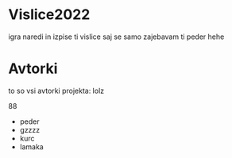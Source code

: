 # Vislice2022
igra
naredi in izpise ti vislice
saj se samo zajebavam ti peder hehe

# Avtorki
to so vsi avtorki projekta:
lolz


88
- peder
- gzzzz
- kurc
- lamaka

